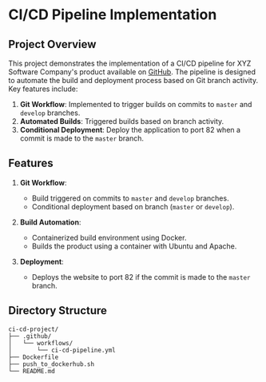 # CI/CD Pipeline Implementation

## Project Overview

This project demonstrates the implementation of a CI/CD pipeline for XYZ Software Company's product available on [GitHub](https://github.com/hshar/website.git). The pipeline is designed to automate the build and deployment process based on Git branch activity. Key features include:
1. **Git Workflow**: Implemented to trigger builds on commits to `master` and `develop` branches.
2. **Automated Builds**: Triggered builds based on branch activity.
3. **Conditional Deployment**: Deploy the application to port 82 when a commit is made to the `master` branch.

## Features

1. **Git Workflow**:
    - Build triggered on commits to `master` and `develop` branches.
    - Conditional deployment based on branch (`master` or `develop`).

2. **Build Automation**:
    - Containerized build environment using Docker.
    - Builds the product using a container with Ubuntu and Apache.

3. **Deployment**:
    - Deploys the website to port 82 if the commit is made to the `master` branch.

## Directory Structure

```plaintext
ci-cd-project/
├── .github/
│   └── workflows/
│       └── ci-cd-pipeline.yml
├── Dockerfile
├── push_to_dockerhub.sh
└── README.md
